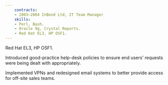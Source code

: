 ```yaml
---
    contracts:
    - 2003–2004 InBond Ltd, IT Team Manager
    skills:
    - Perl, Bash.
    - Oracle 9g, Crystal Reports.
    - Red Hat EL3, HP OSF1.
---
```

Red Hat EL3, HP OSF1.

Introduced good-practice help-desk policies to ensure end users’ requests were being dealt with appropriately.

Implemented VPNs and redesigned email systems to better provide access for off-site sales teams.
